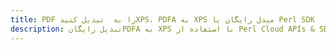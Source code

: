 ---title: PDF را به  تبدیل کنیدXPS، PDFA به XPS مبدل رایگان یا Perl SDKdescription: تبدیل رایگانPDFA به XPS با استفاده از Perl Cloud APIs & SDK همچنین اسناد PDF را در Cloud ایجاد، ویرایش و رندر کنید.---